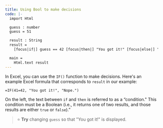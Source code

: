```yaml
---
title: Using Bool to make decisions
code: |-
  import Html

  guess : number
  guess = 51

  result : String
  result =
    [focus|if|] guess == 42 [focus|then|] "You got it!" [focus|else|] "Nope."

  main =
    Html.text result
---
```

In Excel, you can use the `IF()` function to make decisions.
Here's an example Excel formula that corresponds to `result` in our example:

    =IF(41=42, "You got it!", "Nope.")

On the left, the text between `if` and `then` is referred to as a “condition." This condition must be a Boolean (i.e., it returns one of two results, and those results are either `true` or `false`).”

> ⭐️ **Try** changing `guess` so that "You got it!" is displayed.